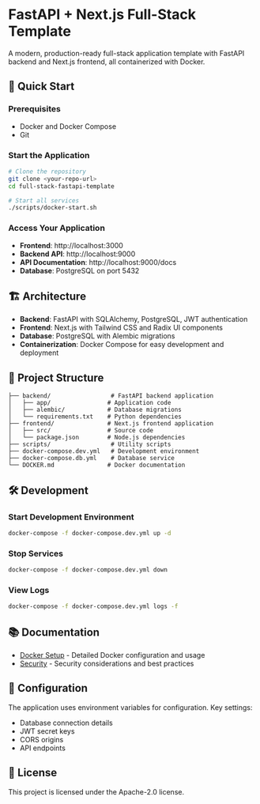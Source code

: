 # FastAPI + Next.js Full-Stack Template

A modern, production-ready full-stack application template with FastAPI backend and Next.js frontend, all containerized with Docker.

## 🚀 Quick Start

### Prerequisites
- Docker and Docker Compose
- Git

### Start the Application
```bash
# Clone the repository
git clone <your-repo-url>
cd full-stack-fastapi-template

# Start all services
./scripts/docker-start.sh
```

### Access Your Application
- **Frontend**: http://localhost:3000
- **Backend API**: http://localhost:9000
- **API Documentation**: http://localhost:9000/docs
- **Database**: PostgreSQL on port 5432

## 🏗️ Architecture

- **Backend**: FastAPI with SQLAlchemy, PostgreSQL, JWT authentication
- **Frontend**: Next.js with Tailwind CSS and Radix UI components
- **Database**: PostgreSQL with Alembic migrations
- **Containerization**: Docker Compose for easy development and deployment

## 📁 Project Structure

```
├── backend/                 # FastAPI backend application
│   ├── app/                # Application code
│   ├── alembic/            # Database migrations
│   └── requirements.txt    # Python dependencies
├── frontend/               # Next.js frontend application
│   ├── src/                # Source code
│   └── package.json        # Node.js dependencies
├── scripts/                 # Utility scripts
├── docker-compose.dev.yml   # Development environment
├── docker-compose.db.yml    # Database service
└── DOCKER.md               # Docker documentation
```

## 🛠️ Development

### Start Development Environment
```bash
docker-compose -f docker-compose.dev.yml up -d
```

### Stop Services
```bash
docker-compose -f docker-compose.dev.yml down
```

### View Logs
```bash
docker-compose -f docker-compose.dev.yml logs -f
```

## 📚 Documentation

- [Docker Setup](DOCKER.md) - Detailed Docker configuration and usage
- [Security](SECURITY.md) - Security considerations and best practices

## 🔧 Configuration

The application uses environment variables for configuration. Key settings:

- Database connection details
- JWT secret keys
- CORS origins
- API endpoints

## 📝 License

This project is licensed under the Apache-2.0 license.
